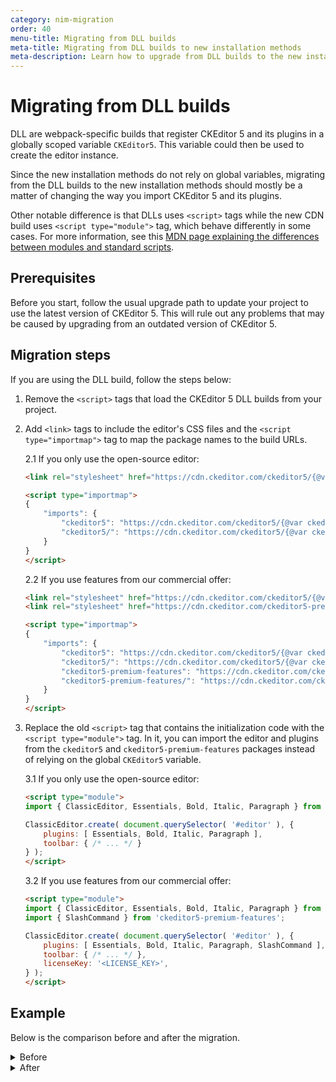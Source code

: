 ```yaml
---
category: nim-migration
order: 40
menu-title: Migrating from DLL builds
meta-title: Migrating from DLL builds to new installation methods
meta-description: Learn how to upgrade from DLL builds to the new installation methods.
---
```


# Migrating from DLL builds

DLL are webpack-specific builds that register CKEditor 5 and its plugins in a globally scoped variable `CKEditor5`. This variable could then be used to create the editor instance.

Since the new installation methods do not rely on global variables, migrating from the DLL builds to the new installation methods should mostly be a matter of changing the way you import CKEditor 5 and its plugins.

Other notable difference is that DLLs uses `<script>` tags while the new CDN build uses `<script type="module">` tag, which behave differently in some cases. For more information, see this [MDN page explaining the differences between modules and standard scripts](https://developer.mozilla.org/en-US/docs/Web/JavaScript/Guide/Modules#other_differences_between_modules_and_standard_scripts).

## Prerequisites

Before you start, follow the usual upgrade path to update your project to use the latest version of CKEditor 5. This will rule out any problems that may be caused by upgrading from an outdated version of CKEditor 5.

## Migration steps

If you are using the DLL build, follow the steps below:

1. Remove the `<script>` tags that load the CKEditor 5 DLL builds from your project.

2. Add `<link>` tags to include the editor's CSS files and the `<script type="importmap">` tag to map the package names to the build URLs.

	2.1 If you only use the open-source editor:

	```html
	<link rel="stylesheet" href="https://cdn.ckeditor.com/ckeditor5/{@var ckeditor5-version}/ckeditor5.css" />

	<script type="importmap">
	{
		"imports": {
			"ckeditor5": "https://cdn.ckeditor.com/ckeditor5/{@var ckeditor5-version}/ckeditor5.js",
			"ckeditor5/": "https://cdn.ckeditor.com/ckeditor5/{@var ckeditor5-version}/"
		}
	}
	</script>
	```

	2.2 If you use features from our commercial offer:

	```html
	<link rel="stylesheet" href="https://cdn.ckeditor.com/ckeditor5/{@var ckeditor5-version}/ckeditor5.css" />
	<link rel="stylesheet" href="https://cdn.ckeditor.com/ckeditor5-premium-features/{@var ckeditor5-version}/ckeditor5-premium-features.css" />

	<script type="importmap">
	{
		"imports": {
			"ckeditor5": "https://cdn.ckeditor.com/ckeditor5/{@var ckeditor5-version}/ckeditor5.js",
			"ckeditor5/": "https://cdn.ckeditor.com/ckeditor5/{@var ckeditor5-version}/",
			"ckeditor5-premium-features": "https://cdn.ckeditor.com/ckeditor5-premium-features/{@var ckeditor5-version}/ckeditor5-premium-features.js",
			"ckeditor5-premium-features/": "https://cdn.ckeditor.com/ckeditor5-premium-features/{@var ckeditor5-version}/"
		}
	}
	</script>
	```

3. Replace the old `<script>` tag that contains the initialization code with the `<script type="module">` tag. In it, you can import the editor and plugins from the `ckeditor5` and `ckeditor5-premium-features` packages instead of relying on the global `CKEditor5` variable.

	3.1 If you only use the open-source editor:

	```html
	<script type="module">
	import { ClassicEditor, Essentials, Bold, Italic, Paragraph } from 'ckeditor5';

	ClassicEditor.create( document.querySelector( '#editor' ), {
		plugins: [ Essentials, Bold, Italic, Paragraph ],
		toolbar: { /* ... */ }
	} );
	</script>
	```

	3.2 If you use features from our commercial offer:

	```html
	<script type="module">
	import { ClassicEditor, Essentials, Bold, Italic, Paragraph } from 'ckeditor5';
	import { SlashCommand } from 'ckeditor5-premium-features';

	ClassicEditor.create( document.querySelector( '#editor' ), {
		plugins: [ Essentials, Bold, Italic, Paragraph, SlashCommand ],
		toolbar: { /* ... */ },
		licenseKey: '<LICENSE_KEY>',
	} );
	</script>
	```

## Example

Below is the comparison before and after the migration.

<details>
<summary>Before</summary>

```html
<script src="path/to/node_modules/ckeditor5/build/ckeditor5-dll.js"></script>
<script src="path/to/node_modules/@ckeditor/ckeditor5-editor-classic/build/editor-classic.js"></script>
<script src="path/to/node_modules/@ckeditor/ckeditor5-autoformat/build/autoformat.js"></script>
<script src="path/to/node_modules/@ckeditor/ckeditor5-basic-styles/build/basic-styles.js"></script>
<script src="path/to/node_modules/@ckeditor/ckeditor5-block-quote/build/block-quote.js"></script>
<script src="path/to/node_modules/@ckeditor/ckeditor5-essentials/build/essentials.js"></script>
<script src="path/to/node_modules/@ckeditor/ckeditor5-heading/build/heading.js"></script>
<script src="path/to/node_modules/@ckeditor/ckeditor5-image/build/image.js"></script>
<script src="path/to/node_modules/@ckeditor/ckeditor5-indent/build/indent.js"></script>
<script src="path/to/node_modules/@ckeditor/ckeditor5-link/build/link.js"></script>
<script src="path/to/node_modules/@ckeditor/ckeditor5-list/build/list.js"></script>
<script src="path/to/node_modules/@ckeditor/ckeditor5-media-embed/build/media-embed.js"></script>
<script src="path/to/node_modules/@ckeditor/ckeditor5-paste-from-office/build/paste-from-office.js"></script>
<script src="path/to/node_modules/@ckeditor/ckeditor5-table/build/table.js"></script>

<script>
const config = {
	plugins: [
		CKEditor5.autoformat.Autoformat,
		CKEditor5.basicStyles.Bold,
		CKEditor5.basicStyles.Italic,
		CKEditor5.blockQuote.BlockQuote,
		CKEditor5.essentials.Essentials,
		CKEditor5.heading.Heading,
		CKEditor5.image.Image,
		CKEditor5.image.ImageCaption,
		CKEditor5.image.ImageStyle,
		CKEditor5.image.ImageToolbar,
		CKEditor5.image.ImageUpload,
		CKEditor5.indent.Indent,
		CKEditor5.link.Link,
		CKEditor5.list.List,
		CKEditor5.mediaEmbed.MediaEmbed,
		CKEditor5.paragraph.Paragraph,
		CKEditor5.pasteFromOffice.PasteFromOffice,
		CKEditor5.table.Table,
		CKEditor5.table.TableToolbar
	],
	toolbar: {
		items: [
			'heading',
			'|',
			'bold',
			'italic',
			'link',
			'bulletedList',
			'numberedList',
			'|',
			'outdent',
			'indent',
			'|',
			'uploadImage',
			'blockQuote',
			'insertTable',
			'mediaEmbed',
			'undo',
			'redo'
		]
	},
	image: {
		toolbar: [
			'imageStyle:inline',
			'imageStyle:block',
			'imageStyle:side',
			'|',
			'toggleImageCaption',
			'imageTextAlternative'
		]
	},
	table: {
		contentToolbar: [
			'tableColumn',
			'tableRow',
			'mergeTableCells'
		]
	}
};

CKEditor5.editorClassic.ClassicEditor
	.create( document.querySelector( '#editor' ), config )
	.then( editor => {
			window.editor = editor;
	} );
</script>
```

</details>

<details>
<summary>After</summary>

```html
<link rel="stylesheet" href="https://cdn.ckeditor.com/ckeditor5/{@var ckeditor5-version}/ckeditor5.css" />

<script type="importmap">
{
	"imports": {
		"ckeditor5": "https://cdn.ckeditor.com/ckeditor5/{@var ckeditor5-version}/ckeditor5.js",
		"ckeditor5/": "https://cdn.ckeditor.com/ckeditor5/{@var ckeditor5-version}/"
	}
}
</script>
<script type="module">
import {
	ClassicEditor,
	Autoformat,
	Bold,
	Italic,
	BlockQuote,
	Essentials,
	Heading,
	Image,
	ImageCaption,
	ImageStyle,
	ImageToolbar,
	ImageUpload,
	Indent,
	Link,
	List,
	MediaEmbed,
	Paragraph,
	PasteFromOffice,
	Table,
	TableToolbar
} from 'ckeditor5';

const config = {
	plugins: [
		Autoformat,
		Bold,
		Italic,
		BlockQuote,
		Essentials,
		Heading,
		Image,
		ImageCaption,
		ImageStyle,
		ImageToolbar,
		ImageUpload,
		Indent,
		Link,
		List,
		MediaEmbed,
		Paragraph,
		PasteFromOffice,
		Table,
		TableToolbar
	],
	toolbar: {
		items: [
			'heading',
			'|',
			'bold',
			'italic',
			'link',
			'bulletedList',
			'numberedList',
			'|',
			'outdent',
			'indent',
			'|',
			'uploadImage',
			'blockQuote',
			'insertTable',
			'mediaEmbed',
			'undo',
			'redo'
		]
	},
	image: {
		toolbar: [
			'imageStyle:inline',
			'imageStyle:block',
			'imageStyle:side',
			'|',
			'toggleImageCaption',
			'imageTextAlternative'
		]
	},
	table: {
		contentToolbar: [
			'tableColumn',
			'tableRow',
			'mergeTableCells'
		]
	}
};

ClassicEditor
	.create( document.querySelector( '#editor' ), config )
	.then( editor => {
			window.editor = editor;
	} );
</script>
```

</details>
